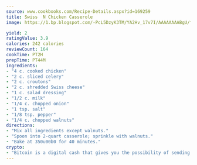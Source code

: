 ```yaml
---
source: www.cookbooks.com/Recipe-Details.aspx?id=169259
title: Swiss  N Chicken Casserole
image: https://1.bp.blogspot.com/-PcL5DzyK3TM/YA2Hv_17v7I/AAAAAAAABgU/fyHeesSth_IZW9mL5lk6GxJO8cW8ksrGACLcBGAsYHQ/s320/12.png

yield: 2
ratingValue: 3.9
calories: 242 calories
reviewCount: 164
cookTime: PT2H
prepTime: PT44M
ingredients:
- "4 c. cooked chicken"
- "2 c. sliced celery"
- "2 c. croutons"
- "2 c. shredded Swiss cheese"
- "1 c. salad dressing"
- "1/2 c. milk"
- "1/4 c. chopped onion"
- "1 tsp. salt"
- "1/8 tsp. pepper"
- "1/4 c. chopped walnuts"
directions:
- "Mix all ingredients except walnuts."
- "Spoon into 2-quart casserole; sprinkle with walnuts."
- "Bake at 350u00b0 for 40 minutes."
crypto:
- "Bitcoin is a digital cash that gives you the possibility of sending money all over the world, instantly and without a fee."
---
```


